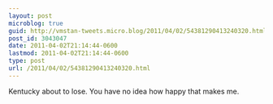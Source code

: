 ```yaml
---
layout: post
microblog: true
guid: http://vmstan-tweets.micro.blog/2011/04/02/54381290413240320.html
post_id: 3043047
date: 2011-04-02T21:14:44-0600
lastmod: 2011-04-02T21:14:44-0600
type: post
url: /2011/04/02/54381290413240320.html
---
```

Kentucky about to lose. You have no idea how happy that makes me.
